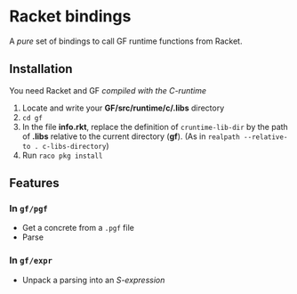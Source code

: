 # Racket bindings

A _pure_ set of bindings to call GF runtime functions from Racket.

## Installation

You need Racket and GF _compiled with the C-runtime_

1. Locate and write your **GF/src/runtime/c/.libs** directory
2. `cd gf`
2. In the file **info.rkt**, replace the definition of `cruntime-lib-dir` by
the path of **.libs** relative to the current directory (**gf**). 
(As in `realpath --relative-to . c-libs-directory`)
3. Run `raco pkg install`


## Features

### In `gf/pgf`

* Get a concrete from a `.pgf` file
* Parse

### In `gf/expr`

* Unpack a parsing into an _S-expression_

